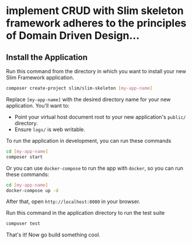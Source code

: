 # implement CRUD with Slim skeleton framework adheres to the principles of Domain Driven Design...

## Install the Application

Run this command from the directory in which you want to install your new Slim Framework application.

```bash
composer create-project slim/slim-skeleton [my-app-name]
```

Replace `[my-app-name]` with the desired directory name for your new application. You'll want to:

* Point your virtual host document root to your new application's `public/` directory.
* Ensure `logs/` is web writable.

To run the application in development, you can run these commands 

```bash
cd [my-app-name]
composer start
```

Or you can use `docker-compose` to run the app with `docker`, so you can run these commands:
```bash
cd [my-app-name]
docker-compose up -d
```
After that, open `http://localhost:8080` in your browser.

Run this command in the application directory to run the test suite

```bash
composer test
```

That's it! Now go build something cool.
